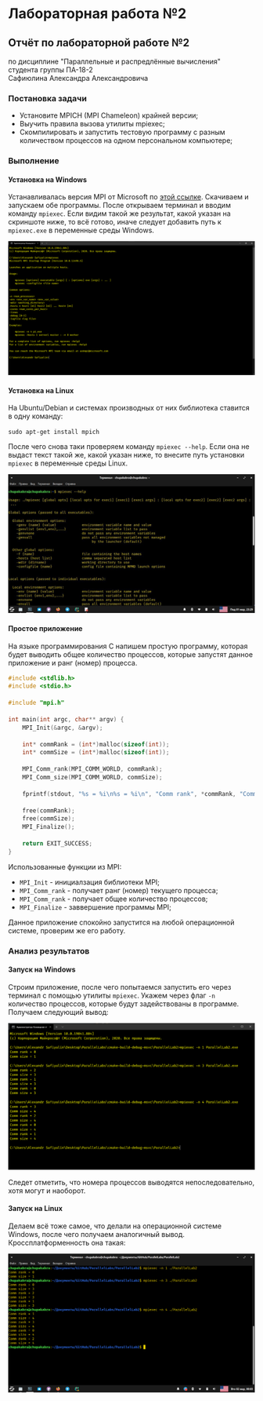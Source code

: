 # Лабораторная работа №2

## Отчёт по лабораторной работе №2

по дисциплине "Параллельные и распредлённые вычисления"  
студента группы ПА-18-2  
Сафиюлина Александра Александровича

### Постановка задачи

* Установите MPICH (MPI Chameleon) крайней версии;  
* Выучить правила вызова утилиты mpiexec;  
* Скомпилировать и запустить тестовую программу с разным количеством
  процессов на одном персональном компьютере;
  
### Выполнение

#### Установка на Windows

Устанавливалась версия MPI от Microsoft по [этой ссылке][mpi-link]. Скачиваем
и запускаем обе программы. После открываем терминал и вводим команду ``mpiexec``.
Если видим такой же результат, какой указан на скриншоте ниже, то всё готово,
иначе следует добавить путь к ``mpiexec.exe`` в переменные среды Windows.

![Проверяем mpiexec на Windows][mpi-windows-check]

#### Установка на Linux

На Ubuntu/Debian и системах производных от них библиотека ставится в одну
команду:

``sudo apt-get install mpich``

После чего снова таки проверяем команду ``mpiexec --help``. Если она не выдаст
текст такой же, какой указан ниже, то внесите путь установки ``mpiexec`` в
переменные среды Linux.

![Проверяем mpiexec на Linux][mpi-linux-check]

#### Простое приложение

На языке программирования C напишем простую программу, которая будет выводить
общее количество процессов, которые запустят данное приложение и ранг (номер)
процесса.

```C
#include <stdlib.h>
#include <stdio.h>

#include "mpi.h"

int main(int argc, char** argv) {
	MPI_Init(&argc, &argv);

	int* commRank = (int*)malloc(sizeof(int));
	int* commSize = (int*)malloc(sizeof(int));

	MPI_Comm_rank(MPI_COMM_WORLD, commRank);
	MPI_Comm_size(MPI_COMM_WORLD, commSize);

	fprintf(stdout, "%s = %i\n%s = %i\n", "Comm rank", *commRank, "Comm size", *commSize);

	free(commRank);
	free(commSize);
	MPI_Finalize();

	return EXIT_SUCCESS;
}
```

Использованные функции из MPI:
* ``MPI_Init`` - инициалзация библиотеки MPI;
* ``MPI_Comm_rank`` - получает ранг (номер) текущего процесса;
* ``MPI_Comm_rank`` - получает общее количество процессов;
* ``MPI_Finalize`` - заввершение программы MPI;

Данное приложение спокойно запустится на любой операционной системе, проверим же его работу.

### Анализ результатов

#### Запуск на Windows

Строим приложение, после чего попытаемся запустить его через терминал с помощью утилиты
``mpiexec``. Укажем через флаг ``-n`` количество процессов, которые будут задействованы в
программе. Получаем следующий вывод:

![Запуск на Windows][windows-launch]

Следет отметить, что номера процессов выводятся непоследовательно, хотя могут и
наоборот.

#### Запуск на Linux

Делаем всё тоже самое, что делали на операционной системе Windows, после чего
получаем аналогичный вывод. Кроссплатформенность она такая:

![Запуск на Linux][linux-launch]

[mpi-link]: https://www.microsoft.com/en-us/download/details.aspx?id=57467

[mpi-windows-check]: img/mpi-windows-check.png
[mpi-linux-check]: img/mpi-linux-check.png
[windows-launch]: img/windows-test.png
[linux-launch]: img/linux-test.png
